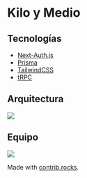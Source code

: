 # Kilo y Medio

## Tecnologías

- [Next-Auth.js](https://next-auth.js.org)
- [Prisma](https://prisma.io)
- [TailwindCSS](https://tailwindcss.com)
- [tRPC](https://trpc.io) 

## Arquitectura

![](https://user-images.githubusercontent.com/102896754/207827318-28b3620f-f278-4f07-8cae-b51d88658905.png)

## Equipo
<a href="https://github.com/Potitos-Labs/KiloYMedio/graphs/contributors">
  <img src="https://contrib.rocks/image?repo=Potitos-Labs/KiloYMedio" />
</a>

Made with [contrib.rocks](https://contrib.rocks).
